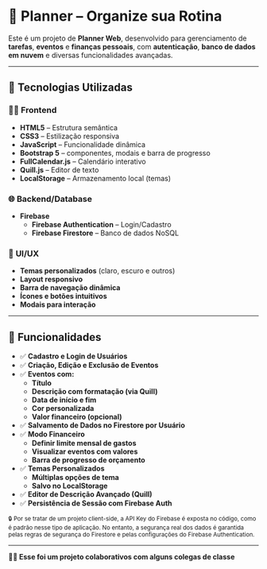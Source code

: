 # 📅 **Planner – Organize sua Rotina**

Este é um projeto de **Planner Web**, desenvolvido para gerenciamento de **tarefas**, **eventos** e **finanças pessoais**, com **autenticação**, **banco de dados em nuvem** e diversas funcionalidades avançadas.

---

## 🚀 **Tecnologias Utilizadas**

### 👨‍💻 **Frontend**
- **HTML5** – Estrutura semântica
- **CSS3** – Estilização responsiva
- **JavaScript** – Funcionalidade dinâmica
- **Bootstrap 5** – componentes, modais e barra de progresso
- **FullCalendar.js** – Calendário interativo
- **Quill.js** – Editor de texto 
- **LocalStorage** – Armazenamento local (temas)

### 🌐 **Backend/Database**
- **Firebase**
  - **Firebase Authentication** – Login/Cadastro
  - **Firebase Firestore** – Banco de dados NoSQL

### 🎨 **UI/UX**
- **Temas personalizados** (claro, escuro e outros)
- **Layout responsivo**
- **Barra de navegação dinâmica**
- **Ícones e botões intuitivos**
- **Modais para interação**

---

## 🔧 **Funcionalidades**

- ✅ **Cadastro e Login de Usuários**
- ✅ **Criação, Edição e Exclusão de Eventos**
- ✅ **Eventos com:**
  - **Título**
  - **Descrição com formatação (via Quill)**
  - **Data de início e fim**
  - **Cor personalizada**
  - **Valor financeiro (opcional)**
- ✅ **Salvamento de Dados no Firestore por Usuário**
- ✅ **Modo Financeiro**
  - **Definir limite mensal de gastos**
  - **Visualizar eventos com valores**
  - **Barra de progresso de orçamento**
- ✅ **Temas Personalizados**
  - **Múltiplas opções de tema**
  - **Salvo no LocalStorage**
- ✅ **Editor de Descrição Avançado (Quill)**
- ✅ **Persistência de Sessão com Firebase Auth**

<sub>🔒 Por se tratar de um projeto client-side, a API Key do Firebase é exposta no código, como é padrão nesse tipo de aplicação. No entanto, a segurança real dos dados é garantida pelas regras de segurança do Firestore e pelas configurações do Firebase Authentication.</sub>

---
**👨‍💻 Esse foi um projeto colaborativos com alguns colegas de classe**



